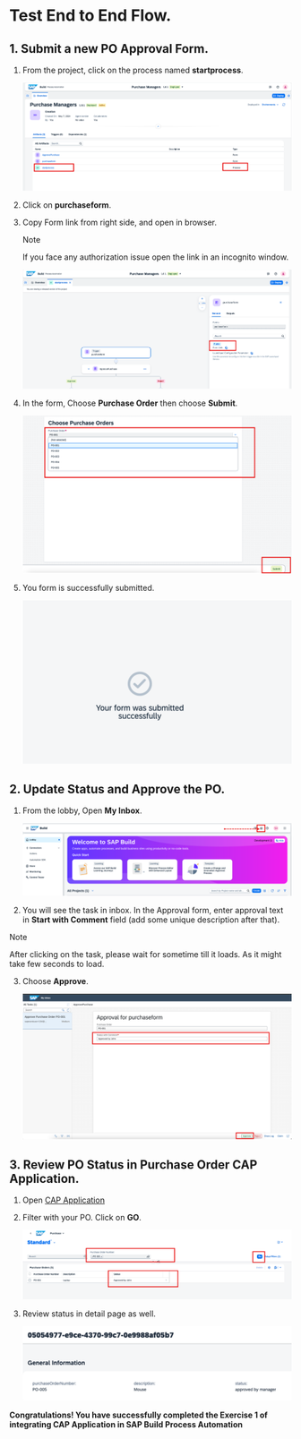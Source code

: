 # Test End to End Flow.

## 1. Submit a new PO Approval Form.

1. From the project, click on the process named **startprocess**.
    
    ![teste2e](./images/process.png)

2. Click on **purchaseform**.

3. Copy Form link from right side, and open in browser.

    > [!Note]
    > If you face any authorization issue open the link in an incognito window.

    ![teste2e](./images/formlink.png)

4. In the form, Choose **Purchase Order** then choose **Submit**.
    
    ![teste2e](./images/choosepo.png)

5. You form is successfully submitted.
    
    ![teste2e](./images/submit.png)

## 2. Update Status and Approve the PO.

1. From the lobby, Open **My Inbox**.
    
    ![teste2e](./images/chooseinbox.png)

2. You will see the task in inbox. In the Approval form, enter approval text in **Start with Comment** field (add some unique description after that).

> [!Note]
> After clicking on the task, please wait for sometime till it loads. As it might take few seconds to load.

3. Choose **Approve**.

    ![teste2e](./images/approve.png)

## 3. Review PO Status in Purchase Order CAP Application.

1. Open [CAP Application](https://hands-on.launchpad.cfapps.eu10.hana.ondemand.com/f1d6d6bf-87c6-480b-8b4e-6ee152fe96aa.purchase.nspurchase-0.0.1/index.html)

2. Filter with your PO. Click on **GO**.
    
    ![teste2e](./images/caplist.png)

3. Review status in detail page as well.

    ![teste2e](./images/output.png)

**Congratulations! You have successfully completed the Exercise 1 of integrating CAP Application in SAP Build Process Automation**
